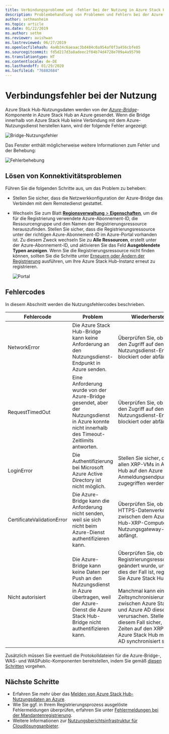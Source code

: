 ```yaml
---
title: Verbindungsprobleme und -fehler bei der Nutzung in Azure Stack Hub
description: Problembehandlung von Problemen und Fehlern bei der Azure Stack Hub-Nutzung.
author: sethmanheim
ms.topic: article
ms.date: 01/22/2019
ms.author: sethm
ms.reviewer: avishwan
ms.lastreviewed: 06/27/2019
ms.openlocfilehash: 4a4b34c6aeaac3bd484c0a954af0f3a456cbfe85
ms.sourcegitcommit: fd5d217d3a8adeec2f04b74d4728e709a4a95790
ms.translationtype: HT
ms.contentlocale: de-DE
ms.lasthandoff: 01/29/2020
ms.locfileid: "76882684"
---
```

# <a name="usage-connectivity-errors"></a>Verbindungsfehler bei der Nutzung

Azure Stack Hub-Nutzungsdaten werden von der [*Azure-Bridge*](azure-stack-usage-reporting.md)-Komponente in Azure Stack Hub an Azure gesendet. Wenn die Bridge innerhalb von Azure Stack Hub keine Verbindung mit dem Azure-Nutzungsdienst herstellen kann, wird der folgende Fehler angezeigt:

![Bridge-Nutzungsfehler](media/azure-stack-usage-issues/usageerror2.png)

Das Fenster enthält möglicherweise weitere Informationen zum Fehler und der Behebung:

![Fehlerbehebung](media/azure-stack-usage-issues/usageerror3.png)

## <a name="resolve-connectivity-issues"></a>Lösen von Konnektivitätsproblemen

Führen Sie die folgenden Schritte aus, um das Problem zu beheben:

- Stellen Sie sicher, dass die Netzwerkkonfiguration der Azure-Bridge das Verbinden mit dem Remotedienst gestattet.

- Wechseln Sie zum Blatt [**Regionsverwaltung** > **Eigenschaften**](azure-stack-registration.md#verify-azure-stack-hub-registration), um die für die Registrierung verwendete Azure-Abonnement-ID, die Ressourcengruppe und den Namen der Registrierungsressource herauszufinden. Stellen Sie sicher, dass die Registrierungsressource unter der richtigen Azure-Abonnement-ID im Azure-Portal vorhanden ist. Zu diesem Zweck wechseln Sie zu **Alle Ressourcen**, erstellt unter der Azure-Abonnement-ID, und aktivieren Sie das Feld **Ausgeblendete Typen anzeigen**. Wenn Sie die Registrierungsressource nicht finden können, sollten Sie die Schritte unter [Erneuern oder Ändern der Registrierung](azure-stack-registration.md#renew-or-change-registration) ausführen, um Ihre Azure Stack Hub-Instanz erneut zu registrieren.

  ![Portal](media/azure-stack-usage-issues/stackres.png)

## <a name="error-codes"></a>Fehlercodes

In diesem Abschnitt werden die Nutzungsfehlercodes beschrieben.

| Fehlercode                 | Problem                                                                                                                                             | Wiederherstellung                                                                                                                                                                                                                                                                                        |
|----------------------------|---------------------------------------------------------------------------------------------------------------------------------------------------|----------------------------------------------------------------------------------------------------------------------------------------------------------------------------------------------------------------------------------------------------------------------------------------------------|
| NetworkError               | Die Azure Stack Hub-Bridge kann keine Anforderung an den Nutzungsdienst-Endpunkt in Azure senden.                                                            | Überprüfen Sie, ob ein Proxy den Zugriff auf den Nutzungsdienst-Endpunkt blockiert oder abfängt.                                                                                                                                                                                                             |
| RequestTimedOut            | Eine Anforderung wurde von der Azure-Bridge gesendet, aber der Nutzungsdienst in Azure konnte nicht innerhalb des Timeout-Zeitlimits antworten.                             | Überprüfen Sie, ob ein Proxy den Zugriff auf den Nutzungsdienst-Endpunkt blockiert oder abfängt.                                                                                                                                                                                                                        |
| LoginError                 | Die Authentifizierung bei Microsoft Azure Active Directory ist nicht möglich.                                                                                                             | Stellen Sie sicher, dass von allen XRP-VMs in Azure Stack Hub auf den Azure AD-Anmeldungsendpunkt zugegriffen werden kann.                                                                                                                                                                                                                     |
| CertificateValidationError | Die Azure-Bridge kann die Anforderung nicht senden, weil sie sich nicht beim Azure-Dienst authentifizieren kann.                                    | Überprüfen Sie, ob ein Proxy HTTPS-Datenverkehr zwischen dem Azure Stack Hub-XRP-Computer und dem Nutzungsgateway-Endpunkt abfängt.                                                                                                                                                                                      |
| Nicht autorisiert               | Die Azure-Bridge kann keine Daten per Push an den Nutzungsdienst in Azure übertragen, weil der Azure-Dienst die Azure Stack Hub-Bridge nicht authentifizieren kann. | Überprüfen Sie, ob die Registrierungsressource geändert wurde, und wenn dies der Fall ist, registrieren Sie Azure Stack Hub erneut. <br><br> Manchmal kann ein Zeitsynchronisierungsproblem zwischen Azure Stack Hub und Azure AD diesen Fehler verursachen. Stellen Sie in diesem Fall sicher, dass die Zeiten auf den XRP-VMs in Azure Stack Hub mit Azure AD synchronisiert sind. |
|                            |                                                                                                                                                   |                                                                                                                                                                                                                                                                                                    |

Zusätzlich müssen Sie eventuell die Protokolldateien für die Azure-Bridge-, WAS- und WASPublic-Komponenten bereitstellen, indem Sie gemäß [diesen Schritten](azure-stack-configure-on-demand-diagnostic-log-collection.md#use-the-privileged-endpoint-pep-to-collect-diagnostic-logs) vorgehen.

## <a name="next-steps"></a>Nächste Schritte

- Erfahren Sie mehr über das [Melden von Azure Stack Hub-Nutzungsdaten an Azure](azure-stack-usage-reporting.md).
- Wie Sie ggf. in Ihrem Registrierungsprozess ausgelöste Fehlermeldungen überprüfen, erfahren Sie unter [Fehlermeldungen bei der Mandantenregistrierung](azure-stack-registration-errors.md).
- Weitere Informationen zur [Nutzungsberichtsinfrastruktur für Cloudlösungsanbieter](azure-stack-csp-ref-infrastructure.md).
